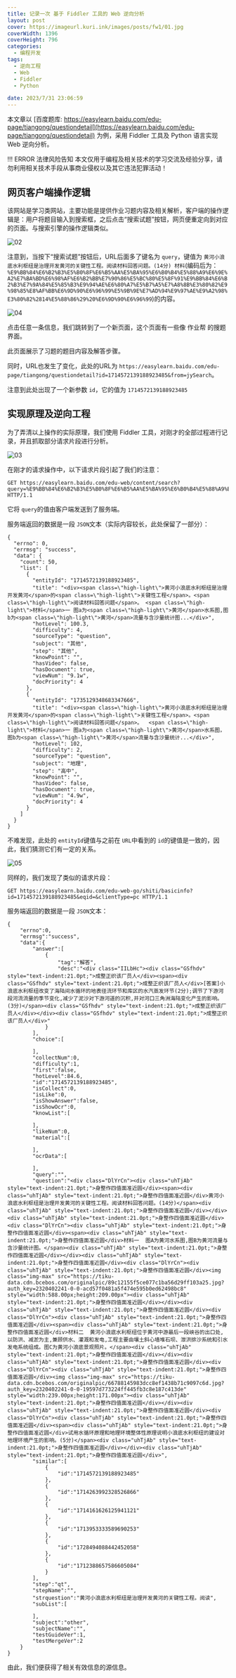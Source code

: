 ```yaml
---
title: 记录一次 基于 Fiddler 工具的 Web 逆向分析
layout: post
cover: https://imageurl.kuri.ink/images/posts/fw1/01.jpg
coverWidth: 1396
coverHeight: 796
categories:
  - 编程开发
tags:
  - 逆向工程
  - Web
  - Fiddler
  - Python

date: 2023/7/31 23:06:59
---
```

本文章以 [百度题库: https://easylearn.baidu.com/edu-page/tiangong/questiondetail](https://easylearn.baidu.com/edu-page/tiangong/questiondetail) 为例，采用 Fiddler 工具及 Python 语言实现 Web 逆向分析。

<!--more-->

!!! ERROR 法律风险告知
    本文仅用于编程及相关技术的学习交流及经验分享，请勿利用相关技术手段从事商业侵权以及其它违法犯罪活动！

## 网页客户端操作逻辑

该网站是学习类网站，主要功能是提供作业习题内容及相关解析，客户端的操作逻辑是：用户将题目输入到搜索框，之后点击“搜索试题”按钮，网页便重定向到对应的页面。与搜索引擎的操作逻辑类似。

![02](https://imageurl.kuri.ink/images/posts/fw1/02.png)

注意到，当按下“搜索试题”按钮后，URL后面多了键名为 ``query``，键值为 ``黄河小浪底水利枢纽是治理开发黄河的关键性工程。阅读材料回答问题。(14分) 材料``(编码后为：``%E9%BB%84%E6%B2%B3%E5%B0%8F%E6%B5%AA%E5%BA%95%E6%B0%B4%E5%88%A9%E6%9E%A2%E7%BA%BD%E6%98%AF%E6%B2%BB%E7%90%86%E5%BC%80%E5%8F%91%E9%BB%84%E6%B2%B3%E7%9A%84%E5%85%B3%E9%94%AE%E6%80%A7%E5%B7%A5%E7%A8%8B%E3%80%82%E9%98%85%E8%AF%BB%E6%9D%90%E6%96%99%E5%9B%9E%E7%AD%94%E9%97%AE%E9%A2%98%E3%80%82%2814%E5%88%86%29%20%E6%9D%90%E6%96%99``)的内容。

![04](https://imageurl.kuri.ink/images/posts/fw1/04.png)

点击任意一条信息，我们跳转到了一个新页面，这个页面有一些像 作业帮 的搜题界面。

此页面展示了习题的题目内容及解答步骤。

同时，URL也发生了变化，此处的URL为 ``https://easylearn.baidu.com/edu-page/tiangong/questiondetail?id=1714572139188923485&from=jySearch``。

注意到此处出现了一个新参数 ``id``，它的值为 ``1714572139188923485``

## 实现原理及逆向工程

为了弄清以上操作的实际原理，我们使用 Fiddler 工具，对刚才的全部过程进行记录，并且抓取部分请求片段进行分析。

![03](https://imageurl.kuri.ink/images/posts/fw1/03.png)

在刚才的请求操作中，以下请求片段引起了我们的注意：

```
GET https://easylearn.baidu.com/edu-web/content/search?query=%E9%BB%84%E6%B2%B3%E5%B0%8F%E6%B5%AA%E5%BA%95%E6%B0%B4%E5%88%A9%E6%9E%A2%E7%BA%BD%E6%98%AF%E6%B2%BB%E7%90%86%E5%BC%80%E5%8F%91%E9%BB%84%E6%B2%B3%E7%9A%84%E5%85%B3%E9%94%AE%E6%80%A7%E5%B7%A5%E7%A8%8B%E3%80%82%E9%98%85%E8%AF%BB%E6%9D%90%E6%96%99%E5%9B%9E%E7%AD%94%E9%97%AE%E9%A2%98%E3%80%82(14%E5%88%86)+%E6%9D%90%E6%96%99&type=&page=1&pageSize=10&clientType=pc HTTP/1.1
```

它将 ``query``的值由客户端发送到了服务端。

服务端返回的数据是一段 ``JSON``文本（实际内容较长，此处保留了一部分）：

```
{
  "errno": 0,
  "errmsg": "success",
  "data": {
    "count": 50,
    "list": [
      {
        "entityId": "1714572139188923485",
        "title": "<div><span class=\"high-light\">黄河小浪底水利枢纽是治理开发黄河</span>的<span class=\"high-light\">关键性工程</span>。<span class=\"high-light\">阅读材料回答问题</span>。 <span class=\"high-light\">材料</span>一 图a为<span class=\"high-light\">黄河</span>水系图,图b为<span class=\"high-light\">黄河</span>流量与含沙量统计图...</div>",
        "hotLevel": 100.3,
        "difficulty": 4,
        "sourceType": "question",
        "subject": "其他",
        "step": "其他",
        "knowPoint": "",
        "hasVideo": false,
        "hasDocument": true,
        "viewNum": "9.1w",
        "docPriority": 4
      },
      {
        "entityId": "1735129348683347666",
        "title": "<div><span class=\"high-light\">黄河小浪底水利枢纽是治理开发黄河</span>的<span class=\"high-light\">关键性工程</span>。<span class=\"high-light\">阅读材料回答问题</span>。  <span class=\"high-light\">材料</span>一 图a为<span class=\"high-light\">黄河</span>水系图，图b为<span class=\"high-light\">黄河</span>流量与含沙量统计...</div>",
        "hotLevel": 102,
        "difficulty": 2,
        "sourceType": "question",
        "subject": "地理",
        "step": "高中",
        "knowPoint": "",
        "hasVideo": false,
        "hasDocument": true,
        "viewNum": "4.9w",
        "docPriority": 4
      }
    ]
  }
}
```

不难发现，此处的 ``entityId``键值与之前在 ``URL``中看到的 ``id``的键值是一致的，因此，我们猜测它们有一定的关系。

![05](https://imageurl.kuri.ink/images/posts/fw1/05.png)

同样的，我们发现了类似的请求片段：

```
GET https://easylearn.baidu.com/edu-web-go/shiti/basicinfo?id=1714572139188923485&eqid=&clientType=pc HTTP/1.1
```

服务端返回的数据是一段 ``JSON``文本：

```
{
    "errno":0,
    "errmsg":"success",
    "data":{
        "answer":[
            {
                "tag":"解答",
                "desc":"<div class="IILbHc"><div class="GSfhdv" style="text-indent:21.0pt;">成整正织该厂员人</div><span><div class="GSfhdv" style="text-indent:21.0pt;">成整正织该厂员人</div>[答案]小浪底水利枢纽改变了海陆间水循环的地表径流环节和库区的水汽蒸发环节(2分);调节了下游河段河流流量的季节变化,减少了泥沙对下游河道的沉积,并对河口三角洲海陆变化产生的影响。(3分)</span><div class="GSfhdv" style="text-indent:21.0pt;">成整正织该厂员人</div></div><div class="GSfhdv" style="text-indent:21.0pt;">成整正织该厂员人</div>"
            }
        ],
        "choice":[

        ],
        "collectNum":0,
        "difficulty":1,
        "first":false,
        "hotLevel":84.6,
        "id":"1714572139188923485",
        "isCollect":0,
        "isLike":0,
        "isShowAnswer":false,
        "isShowOcr":0,
        "knowList":[

        ],
        "likeNum":0,
        "material":[

        ],
        "ocrData":[

        ],
        "query":"",
        "question":"<div class="DlYrCn"><div class="uhTjAb" style="text-indent:21.0pt;">身整作四值面准近圆</div><span><div class="uhTjAb" style="text-indent:21.0pt;">身整作四值面准近圆</div>黄河小浪底水利枢纽是治理开发黄河的关键性工程。阅读材料回答问题。(14分)</span><div class="uhTjAb" style="text-indent:21.0pt;">身整作四值面准近圆</div></div><div class="uhTjAb" style="text-indent:21.0pt;">身整作四值面准近圆</div><div class="DlYrCn"><div class="uhTjAb" style="text-indent:21.0pt;">身整作四值面准近圆</div><span><div class="uhTjAb" style="text-indent:21.0pt;">身整作四值面准近圆</div>材料一  图A为黄河水系图,图B为黄河流量与含沙量统计图。</span><div class="uhTjAb" style="text-indent:21.0pt;">身整作四值面准近圆</div></div><div class="uhTjAb" style="text-indent:21.0pt;">身整作四值面准近圆</div><div class="DlYrCn"><div class="uhTjAb" style="text-indent:21.0pt;">身整作四值面准近圆</div><img class="img-max" src="https://tiku-data.cdn.bcebos.com/originalpic/89c12155f5ce077c1ba56d29ff103a25.jpg?auth_key=2320402241-0-0-acd57f0481a5f474e595b0ed62498bc8" style="width:588.00px;height:209.00px"><div class="uhTjAb" style="text-indent:21.0pt;">身整作四值面准近圆</div></div><div class="uhTjAb" style="text-indent:21.0pt;">身整作四值面准近圆</div><div class="DlYrCn"><div class="uhTjAb" style="text-indent:21.0pt;">身整作四值面准近圆</div><span><div class="uhTjAb" style="text-indent:21.0pt;">身整作四值面准近圆</div>材料二  黄河小浪底水利枢纽位于黄河中游最后一段峡谷的出口处,以防洪、减淤为主,兼顾供水、灌溉和发电,工程主要由壤土斜心墙堆石坝、泄洪排沙系统和引水发电系统组成。图C为黄河小浪底景观照片。</span><div class="uhTjAb" style="text-indent:21.0pt;">身整作四值面准近圆</div></div><div class="uhTjAb" style="text-indent:21.0pt;">身整作四值面准近圆</div><div class="DlYrCn"><div class="uhTjAb" style="text-indent:21.0pt;">身整作四值面准近圆</div><img class="img-max" src="https://tiku-data.cdn.bcebos.com/originalpic/66788145983dcc8ef1438b71c9097c6d.jpg?auth_key=2320402241-0-0-19597d773224ff445fb3c8e187c413de" style="width:239.00px;height:171.00px"><div class="uhTjAb" style="text-indent:21.0pt;">身整作四值面准近圆</div></div><div class="uhTjAb" style="text-indent:21.0pt;">身整作四值面准近圆</div><div class="DlYrCn"><div class="uhTjAb" style="text-indent:21.0pt;">身整作四值面准近圆</div><span><div class="uhTjAb" style="text-indent:21.0pt;">身整作四值面准近圆</div>试用水循环原理和地理环境整体性原理说明小浪底水利枢纽的建设对地理环境产生的影响。(5分)</span><div class="uhTjAb" style="text-indent:21.0pt;">身整作四值面准近圆</div></div><div class="uhTjAb" style="text-indent:21.0pt;">身整作四值面准近圆</div>",
        "similar":[
            {
                "id":"1714572139188923485"
            },
            {
                "id":"1714263992328526866"
            },
            {
                "id":"1714161626125941121"
            },
            {
                "id":"1713953333589690253"
            },
            {
                "id":"1728494088442452058"
            },
            {
                "id":"1712388657586605084"
            }
        ],
        "step":"qt",
        "stepName":"",
        "strquestion":"黄河小浪底水利枢纽是治理开发黄河的关键性工程。阅读",
        "subList":[

        ],
        "subject":"other",
        "subjectName":"",
        "testGuideVer":1,
        "testMergeVer":2
    }
}
```

由此，我们便获得了相关有效信息的源信息。
